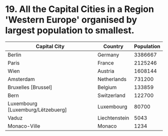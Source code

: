 # 19. All the Capital Cities in a Region 'Western Europe' organised by largest population to smallest.

| Capital City | Country | Population |
| --- | --- | --- |
| Berlin | Germany | 3386667 |
| Paris | France | 2125246 |
| Wien | Austria | 1608144 |
| Amsterdam | Netherlands | 731200 |
| Bruxelles [Brussel] | Belgium | 133859 |
| Bern | Switzerland | 122700 |
| Luxembourg [Luxemburg/Lëtzebuerg] | Luxembourg | 80700 |
| Vaduz | Liechtenstein | 5043 |
| Monaco-Ville | Monaco | 1234 |
